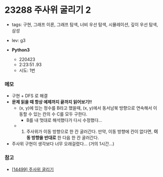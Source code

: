 # 23288 주사위 굴리기 2

- tags: 구현, 그래프 이론, 그래프 탐색, 너비 우선 탐색, 시뮬레이션, 깊이 우선 탐색, 삼성
- lev: g3

- **Python3**
  - 220423
  - 2:23:51 .93
  - 시도: 1번

### 메모
 - 구현 + DFS 로 해결
 - **문제 읽을 때 항상 예제까지 끝까지 읽어보기!!**
    - (x, y)에 있는 정수를 B라고 했을때, (x, y)에서 동서남북 방향으로 연속해서 이동할 수 있는 칸의 수 C를 모두 구한다.
       - B를 내 멋대로 해석했다가 다시 수정했다...
    - 1. 주사위가 이동 방향으로 한 칸 굴러간다. 만약, 이동 방향에 칸이 없다면, **이동 방향을 반대로** 한 다음 한 칸 굴러간다.
 - 주사위 구현이 생각보다 너무 오래걸렸다... (거의 1시간...)

### 참고
 - [[14499] 주사위 굴리기](https://uhug.github.io/docs/14499)